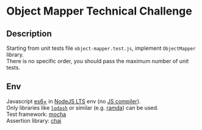 # Object Mapper Technical Challenge

## Description

Starting from unit tests file `object-mapper.test.js`, implement `ObjectMapper` library.  
There is no specific order, you should pass the maximum number of unit tests.

## Env

Javascript [es6+](https://node.green/) in [NodeJS LTS](https://nodejs.org/en/) env (no [JS compiler](https://babeljs.io/docs/en/)).  
Only libraries like [`lodash`](https://lodash.com/) or similar (e.g. [ramda](https://ramdajs.com/)) can be used.  
Test framework: [mocha](https://mochajs.org/)  
Assertion library: [chai](http://www.chaijs.com/)  
